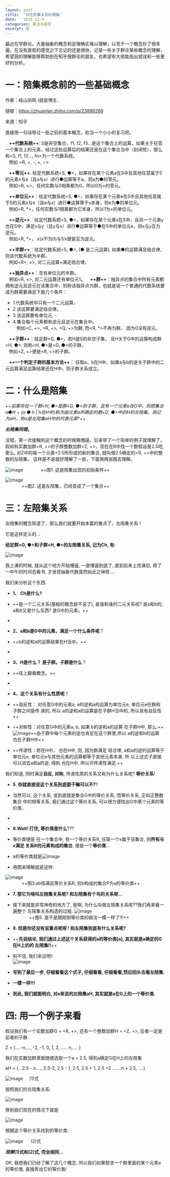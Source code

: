 ```yaml
---
layout: post
title:  "对左陪集关系的理解"
date:   2016-12-9
categories: 算法与数学
excerpt: 嗯
---
```

最近在学群论。大量抽象的概念和定理确实难以理解，以至于一个概念抄了很多遍，在没有直观的感觉之下忘记的还是很快，记录一些关于群论某些概念的理解，希望我的理解能够帮助到在知乎搜群论的朋友，也希望有大佬能指出错误和一些更好的分析。

# 一：陪集概念前的一些基础概念
作者：岐山凤鸣&nbsp;(就是博主..

链接：https://zhuanlan.zhihu.com/p/23886266

来源：知乎

直接用一句话带过一些之前的基本概念，权当一个小小的复习吧。

&nbsp;&nbsp;&nbsp;**++代数系统++**: S是非空集合，f1, f2, f3...是这个集合上的运算，如果关于任意一个集合上的元素，经过这些运算后的结果还是在这个集合当中（封闭性），那么称<S, f1, f2..., fn>为一个代数系统。       
&nbsp;&nbsp;&nbsp;例如 <R, +, -, ×, ÷>


&nbsp;&nbsp;&nbsp;**++零元++**: 给定代数系统<S, ●>，如果存在某个元素a在S中且其他任意属于S的元素x与a（且a与x）进行●运算等于a，则a为●的零元。   
&nbsp;&nbsp;&nbsp;例如<R, ×>，任何实数与0相乘都为0，所以0为×的零元。


&nbsp;&nbsp;&nbsp;**++单位元++**：给定代数系统<S, ●>，如果存在某个元素e在S中且其他任意属于S的元素x与e（且e与x）进行●运算等于x本身，则e为●的单位元。   
&nbsp;&nbsp;&nbsp;例如<R, *>，任何实数与1相乘都为它本身，所以1为×的单位元。


&nbsp;&nbsp;&nbsp;**++逆元++**：给定代数系统<S, ●>，如果存在某个元素x在S中，且另一个元素y也在S中，满足x与y（且y与x）进行●运算等于●在S中的单位元e，则x与y互为逆元。   
&nbsp;&nbsp;&nbsp;例如<R, *>， x(x不为0)与1/x便是互为逆元。


&nbsp;&nbsp;&nbsp;**++半群++**：给定代数系统<S, ●>, (● 是二元运算), 如果●的运算满足结合律, 则该代数系统为半群。  
&nbsp;&nbsp;&nbsp;例如<R+, ×>, 对二元运算×满足结合律。


&nbsp;&nbsp;&nbsp;**++独异点++**：含有单位元的半群。   
&nbsp;&nbsp;&nbsp;例如<R, ×>, 对二元运算还有单位元1。
&nbsp;&nbsp;&nbsp;**++群++**：独异点的集合中所有元素都拥有逆元且逆元在该集合中，则称该独异点为群。也就是说一个普通的代数系统要成为群需要满足下面几个条件：
- 1.代数系统中只有一个二元运算。
- 2.该运算要满足结合律。
- 3.该运算要有单位元. -           
- 4.集合每个元素都有逆元且逆元在集合中。   
&nbsp;&nbsp;&nbsp;例如<C, +>, <R, +>, <Q, +>为群, 而<R, *>不再为群， 因为0没有逆元。


&nbsp;&nbsp;&nbsp;**++子群++**：给定群<G, ●>，若H是S的非空子集， 且H关于G中的运算构成群<H, ●>, 则称<H, ●>是<G, ●>的子群。   
&nbsp;&nbsp;&nbsp;例如<Z, +>便是<R, +>的子群。


&nbsp;&nbsp;&nbsp;**++一个判定子群的基本方法++**： 任取a，b在H中，如果a与b的逆关于群中的二元运算满足运算结果还在H中，则子群关系成立。

# 二：什么是陪集
++**如果存在一个群*<H, ●>是群<G, ●>的子群，且有一个元素a在G中，则把集合a●H = {a ● h | h在H中}称为由元素a所确定的群<G, ●>中的H的左陪集，简记为aH，称a是左陪集aH中的代表元素**++

***右陪集同理*。**

没错，第一次接触到这个概念的时候略懵逼，后来举了一个简单的例子就理解了。假如有实数加群<R, +>的子群整数加群<Z, +>，现在在R中找一个数假设是2.5吧, 那么, 对Z中的每一个元素+2.5所形成的新的集合, 就叫做2.5确定的<R, +>中的整数的左陪集。 这样是不是就好理解了一些，下面用两张图去理解。

![image](https://pic3.zhimg.com/v2-7ba889bc03b77620b9b2cfcbaaeff29e_r.png)
&nbsp;&nbsp;&nbsp;&nbsp;&nbsp;&nbsp;&nbsp;&nbsp;&nbsp;&nbsp;&nbsp;&nbsp;&nbsp;++图1. 这是陪集出现的初始条件++

![image](https://pic3.zhimg.com/v2-89875a6064c76d4bdaab155c74a14a42_b.png)  
&nbsp;&nbsp;&nbsp;&nbsp;&nbsp;&nbsp;&nbsp;&nbsp;&nbsp;&nbsp;&nbsp;&nbsp;&nbsp;++图2. 这是左陪集，已经变成了一个集合++

# 三：左陪集关系
左陪集的概念知道了，那么我们就要开始本篇的重点了，左陪集关系！

它是这样定义的...

**给定群<G, ●>和子群<H, ●>的左陪集关系, 记为Ch, 有:**

![image](https://zhihu.com/equation?tex=C_%7BH%7D%5E%7B%7D%3A%3D%5Cleft%5C%7B+%3Ca%2Cb%3E%7Ca%2Cb%5Cin+G%5Cwedge+%5Cleft%28+b%5E%7B-1%7D%60a+%5Cright%29%5Cin+H++++%5Cright%5C%7D++)

我上课的时候, 就从这个地方开始懵逼, 一直懵逼到底了, 直到后来上完课后, 用了一中午的时间去看书, 才发现抽象代数竟然如此之神奇....

我们来分析这个东西:

- **1、 Ch是什么?**  
- ++是一个二元关系(基础的概念就不说了), 是谁和谁的二元关系呢? 是a和b的, a和b又是什么东西? 是G中的元素。++
- 
- **2、a和b是G中的元素，满足一个什么条件呢**？ 
- ++b的逆和a的运算结果在H当中。++
- 
- **3、H是什么？ 是子群。子群是什么**？  
- ++往上翻看概念。++
- 
- **4、这个关系有什么性质呢**？
- ++自反性： 对任意G中的元素a, a的逆和a的运算为单位元e, 单位元e在群和子群之间是传 递的, 所以 a的逆和a的运算是在子群H当中的, 所以具有自反性++

- ++对称性：对任意G中的元素a, b, 如果 b的逆和a的运算 在子群H中, 那么:++ ![image](https://zhihu.com/equation?tex=a%5E%7B-1%7D+%5Cbullet+b%3D%5Cleft%28+%5Cleft%28+a%5E%7B-1%7D%5Cbullet+b++%5Cright%29+%5E%7B-1%7D+++%5Cright%29+%5E%7B-1%7D+%3D+%5Cleft%28+b%5E%7B-1%7D%5Cbullet+a++%5Cright%29%5E%7B-1%7D+)++由于群中每个元素的逆也肯定在这个群里,所以 a的逆和b的运算 也在子群H中++

- ++传递性：若在H中， 也在H中, 则, 因为群满足 结合律, a和a的逆的运算等于单位元e, 单位元e与其他元素的运算都等于其他元素本身, 所 以上述式子直接可以消去a和a的逆, 得到 也在H中, 所以可传递性满足.++


我们知道, 同时满足**自反, 对称,** 传递性质的关系又称为什么关系呢? **等价关系**!

- **5. 你就直接说这个关系到底要干嘛可以不?**?
- 当然可以, 这个关系, 说到底就是集合G中的等价关系, 而等价关系, 正如正整数集合 中的相等关系, 我们通过这个等价关系, 可以很方便找出G中某个元素的等价类..
- 
- **6.Wait! 打住, 等价类是什么**???
- 等价类便是 在一个集合中, 有一个等价关系R, 任取一个x属于该集合, 则**所有与x满足 关系R的元素构成的集合**, 便是一个**等价类**...

- a的等价类就是![image](https://zhihu.com/equation?tex=%5Cleft%5B+a+%5Cright%5D+%3D+%5Cleft%5C%7B+b+%7C+aRb%5Cwedge+a%2Cb%5Cin+S+%5Cright%5C%7D+)
- 用图来理解就是这样:

![image](https://pic2.zhimg.com/v2-3e7fbdad81d66b8ab60db92b368e64a1_b.png)  
&nbsp;&nbsp;&nbsp;&nbsp;&nbsp;&nbsp;&nbsp;&nbsp;&nbsp;&nbsp;&nbsp;&nbsp;&nbsp;++图3.ab恒满足等价关系R, 则b构成的集合P为a的等价类++

- **7. 那它为啥叫左陪集关系呢? 和左陪集有个鸟的关系呀...**
- 接下来就是非常神奇的地方了, 是啊, 为什么叫做左陪集关系呢??我们再来看一遍整个 左陪集关系构造的过程.
![image](https://pic4.zhimg.com/v2-7279920dd8bab06ad1a1ef9c66e5258b_b.png)  
&nbsp;&nbsp;&nbsp;&nbsp;&nbsp;&nbsp;&nbsp;&nbsp;&nbsp;&nbsp;&nbsp;&nbsp;&nbsp;++图5. 是不是跟刚刚等价类的做法一模一样了!!!++

- **8. 但是你还没有说重点呢呀 ! 和左陪集到底有什么关系呢?**
- ++**先说结论, 我们通过上述这个关系获得的a的等价类[a], 其实就是a确定的G在H上的的 左陪集!!**++

- 别不信, 我们来证明!:  
![image](https://zhihu.com/equation?tex=%5Cleft%5B+a+%5Cright%5D++%3D+%5Cleft%5C%7B+b%7Ca%5E%7B-1%7D+%5Cbullet+b%5Cin+H+%2C+a%2Cb%5Cin+G+%5Cright%5C%7D%5C%5C%3D%5Cleft%5C%7B+b%7Cb+%5Cbullet+a%5E%7B-1%7D+%5Cin+H%2C+a%2C+b%5Cin+G+%5Cright%5C%7D+%5C%5C+%3D+%5Cleft%5C%7B+b%7Cb%5Cbullet+a%5E%7B-1%7D+%3D+h%2Ca%2Cb%5Cin+G%2Ch%5Cin+H++%5Cright%5C%7D%5C%5C+%3D+%5Cleft%5C%7B+b%7Cb%3Da%5Cbullet+h%2C+a%2Cb%5Cin+G%2Ch%5Cin+H+%5Cright%5C%7D+)
- **写到了最后一步, 仔细看看这个式子, 仔细看看, 仔细看看,然后回头去看左陪集.**
- **一模一样!!!**
- **到此, 我们就能明白, 对a来说的左陪集aH, 其实就是a在G上的一个等价类.**


# 四: 用一个例子来看
假设我们有一个实数加群G = <R, +>, 还有一个整数加群H = <Z, +>, 后者一定是前者的子群.

Z = {....-n,..., -2, -1, 0, 1, 2, ..... n,.... }

我们在实数加群里面随便选取一个a = 2.5, 得到a确定G在H上的左陪集

aH = {...2.5 - n...., 2.5-2, 2.5 - 1, 2.5, 2.5 + 1, 2.5 +2 .......n + 2.5, ....}

 ![image](https://zhihu.com/equation?tex=aH+%3D+%5Cleft%5C%7B+x+%7C+%28a-x%29%5Cin+Z%2C+a%2Cx+%5Cin+R+%5Cright%5C%7D+)&nbsp;&nbsp;&nbsp;&nbsp;&nbsp;(1)式

按照我们的左陪集关系:

![image](https://zhihu.com/equation?tex=C_%7BH%7D%5E%7B%7D%3A%3D%5Cleft%5C%7B+%3Ca%2Cb%3E%7Ca%2Cb%5Cin+G%5Cwedge+%5Cleft%28+b%5E%7B-1%7D%2Ba+%5Cright%29%5Cin+Z++++%5Cright%5C%7D++)


换到我们现在的情况下就是

![image](https://zhihu.com/equation?tex=C_%7BH%7D%5E%7B%7D%3A%3D%5Cleft%5C%7B+%3Ca%2Cb%3E%7Ca%2Cb%5Cin+R%5Cwedge+%5Cleft%28+a-b+%5Cright%29%5Cin+Z++++%5Cright%5C%7D+)


根据这个等价关系找到的等价类:

![image](https://zhihu.com/equation?tex=%5Cleft%5B+a+%5Cright%5D+%3D+%5Cleft%5C%7B+b+%7C+%28a-b%29%5Cin+Z%2C+a%2Cb%5Cin+R+%5Cright%5C%7D+) &nbsp;&nbsp;&nbsp;&nbsp;&nbsp;(2)式

***观察*(1)式和(2)式, 完全相同...**

OK, 我想我们已经了解了这几个概念, 所以我们如果想求一个群里面的某个元素a的等价类, 直接弄出它的等价类!

